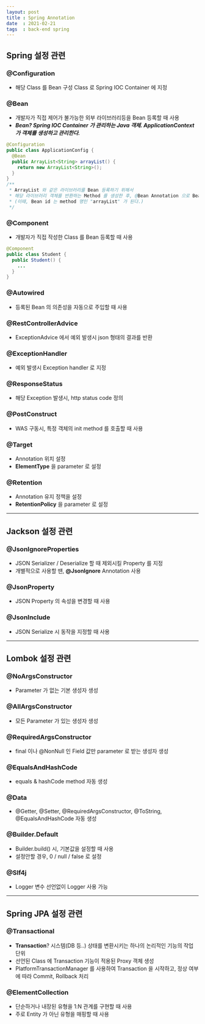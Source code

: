 ```yaml
---
layout: post
title : Spring Annotation
date  : 2021-02-21
tags  : back-end spring
---
```


## Spring 설정 관련
### @Configuration
* 해당 Class 를 Bean 구성 Class 로 Spring IOC Container 에 지정
### @Bean
* 개발자가 직접 제어가 불가능한 외부 라이브러리등을 Bean 등록할 때 사용
* ***Bean? Spring IOC Container 가 관리하는 Java 객체. ApplicationContext 가 객체를 생성하고 관리한다.***
```java
@Configuration
public class ApplicationConfig {
  @Bean
  public ArrayList<String> arrayList() {
    return new ArrayList<String>();
  }
}
/**
 * ArrayList 와 같은 라이브러리를 Bean 등록하기 위해서
 * 해당 라이브러리 객체를 반환하는 Method 를 생성한 후, @Bean Annotation 으로 Bean 등록
 * (이때, Bean id 는 method 명인 "arrayList" 가 된다.)
 */
```
### @Component
* 개발자가 직접 작성한 Class 를 Bean 등록할 때 사용
```java
@Component
public class Student {
  public Student() {
    ...
  }
}
```
### @Autowired
* 등록된 Bean 의 의존성을 자동으로 주입할 때 사용
### @RestControllerAdvice
* ExceptionAdvice 에서 예외 발생시 json 형태의 결과를 반환
### @ExceptionHandler
* 예외 발생시 Exception handler 로 지정
### @ResponseStatus
* 해당 Exception 발생시, http status code 정의
### @PostConstruct
* WAS 구동시, 특정 객체의 init method 를 호출할 때 사용
### @Target
* Annotation 위치 설정
* **ElementType** 을 parameter 로 설정
### @Retention
* Annotation 유지 정책을 설정
* **RetentionPolicy** 을 parameter 로 설정

---

## Jackson 설정 관련
### @JsonIgnoreProperties
* JSON Serializer / Deserialize 할 때 제외시킬 Property 를 지정
* 개별적으로 사용할 땐, **@JsonIgnore** Annotation 사용
### @JsonProperty
* JSON Property 의 속성을 변경할 때 사용
### @JsonInclude
* JSON Serialize 시 동작을 지정할 때 사용

---

## Lombok 설정 관련
### @NoArgsConstructor
* Parameter 가 없는 기본 생성자 생성
### @AllArgsConstructor
* 모든 Parameter 가 있는 생성자 생성
### @RequiredArgsConstructor
* final 이나 @NonNull 인 Field 값만 parameter 로 받는 생성자 생성
### @EqualsAndHashCode
* equals & hashCode method 자동 생성
### @Data
* @Getter, @Setter, @RequiredArgsConstructor, @ToString, @EqualsAndHashCode 자동 생성
### @Builder.Default
* Builder.build() 시, 기본값을 설정할 때 사용
* 설정안할 경우, 0 / null / false 로 설정
### @Slf4j
* Logger 변수 선언없이 Logger 사용 가능

---

## Spring JPA 설정 관련
### @Transactional
* **Transaction**? 시스템(DB 등..) 상태를 변환시키는 하나의 논리적인 기능의 작업 단위
* 선언된 Class 에 Transaction 기능이 적용된 Proxy 객체 생성
* PlatformTransactionManager 를 사용하여 Transaction 을 시작하고, 정상 여부에 따라 Commit, Rollback 처리
### @ElementCollection
* 단순하거나 내장된 유형을 1:N 관계를 구현할 때 사용
* 주로 Entity 가 아닌 유형을 매핑할 때 사용
